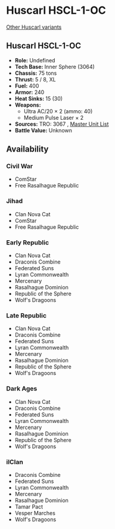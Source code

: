 # Huscarl HSCL-1-OC 

[Other Huscarl variants](../huscarl.md) 

## Huscarl HSCL-1-OC 

- **Role:** Undefined 
- **Tech Base:** Inner Sphere (3064) 
- **Chassis:** 75 tons 
- **Thrust:** 5 / 8, XL 
- **Fuel:** 400 
- **Armor:** 240 
- **Heat Sinks:** 15 (30) 
- **Weapons:** 
  - Ultra AC/20 × 2 (ammo: 40) 
  - Medium Pulse Laser × 2 
- **Sources:** TRO: 3067 , [Master Unit List](http://masterunitlist.info/Unit/Details/4349) 
- **Battle Value:** Unknown 

## Availability 

### Civil War 

- ComStar 
- Free Rasalhague Republic 

### Jihad 

- Clan Nova Cat 
- ComStar 
- Free Rasalhague Republic 

### Early Republic 

- Clan Nova Cat 
- Draconis Combine 
- Federated Suns 
- Lyran Commonwealth 
- Mercenary 
- Rasalhague Dominion 
- Republic of the Sphere 
- Wolf's Dragoons 

### Late Republic 

- Clan Nova Cat 
- Draconis Combine 
- Federated Suns 
- Lyran Commonwealth 
- Mercenary 
- Rasalhague Dominion 
- Republic of the Sphere 
- Wolf's Dragoons 

### Dark Ages 

- Clan Nova Cat 
- Draconis Combine 
- Federated Suns 
- Lyran Commonwealth 
- Mercenary 
- Rasalhague Dominion 
- Republic of the Sphere 
- Wolf's Dragoons 

### ilClan 

- Draconis Combine 
- Federated Suns 
- Lyran Commonwealth 
- Mercenary 
- Rasalhague Dominion 
- Tamar Pact 
- Vesper Marches 
- Wolf's Dragoons 

